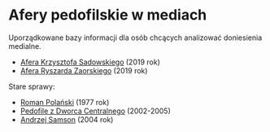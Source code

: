 # Afery pedofilskie w mediach

Uporządkowane bazy informacji dla osób chcących analizować doniesienia medialne.

* [Afera Krzysztofa Sadowskiego](Sadowski.md) (2019 rok)
* [Afera Ryszarda Zaorskiego](Zaorski.md) (2019 rok)

Stare sprawy:

* [Roman Polański](Polanski.md) (1977 rok)
* [Pedofile z Dworca Centralnego](Pedofile-z-Dworca.md) (2002-2005)
* [Andrzej Samson](Samson.md) (2004 rok)
